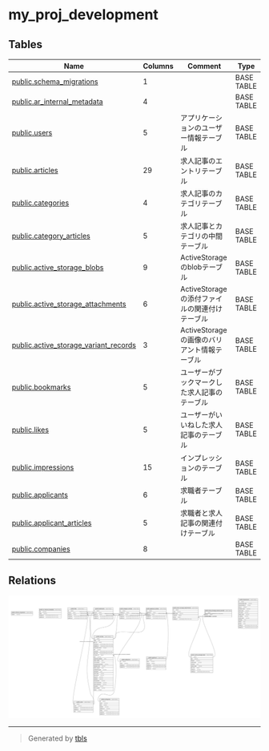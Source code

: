 # my_proj_development

## Tables

| Name | Columns | Comment | Type |
| ---- | ------- | ------- | ---- |
| [public.schema_migrations](public.schema_migrations.md) | 1 |  | BASE TABLE |
| [public.ar_internal_metadata](public.ar_internal_metadata.md) | 4 |  | BASE TABLE |
| [public.users](public.users.md) | 5 | アプリケーションのユーザー情報テーブル | BASE TABLE |
| [public.articles](public.articles.md) | 29 | 求人記事のエントリテーブル | BASE TABLE |
| [public.categories](public.categories.md) | 4 | 求人記事のカテゴリテーブル | BASE TABLE |
| [public.category_articles](public.category_articles.md) | 5 | 求人記事とカテゴリの中間テーブル | BASE TABLE |
| [public.active_storage_blobs](public.active_storage_blobs.md) | 9 | ActiveStorageのblobテーブル | BASE TABLE |
| [public.active_storage_attachments](public.active_storage_attachments.md) | 6 | ActiveStorageの添付ファイルの関連付けテーブル | BASE TABLE |
| [public.active_storage_variant_records](public.active_storage_variant_records.md) | 3 | ActiveStorageの画像のバリアント情報テーブル | BASE TABLE |
| [public.bookmarks](public.bookmarks.md) | 5 | ユーザーがブックマークした求人記事のテーブル | BASE TABLE |
| [public.likes](public.likes.md) | 5 | ユーザーがいいねした求人記事のテーブル | BASE TABLE |
| [public.impressions](public.impressions.md) | 15 | インプレッションのテーブル | BASE TABLE |
| [public.applicants](public.applicants.md) | 6 | 求職者テーブル | BASE TABLE |
| [public.applicant_articles](public.applicant_articles.md) | 5 | 求職者と求人記事の関連付けテーブル | BASE TABLE |
| [public.companies](public.companies.md) | 8 |  | BASE TABLE |

## Relations

![er](schema.svg)

---

> Generated by [tbls](https://github.com/k1LoW/tbls)

